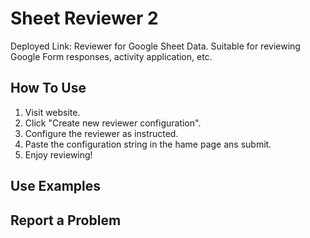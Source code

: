 # Sheet Reviewer 2
Deployed Link:
Reviewer for Google Sheet Data. Suitable for reviewing Google Form responses, activity application, etc.
## How To Use 
1. Visit website.
2. Click "Create new reviewer configuration".
3. Configure the reviewer as instructed.
4. Paste the configuration string in the hame page ans submit.
5. Enjoy reviewing!
## Use Examples
## Report a Problem
